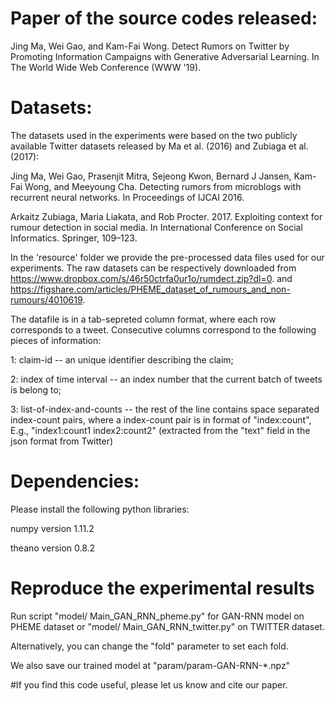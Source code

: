 # Paper of the source codes released:

Jing Ma, Wei Gao, and Kam-Fai Wong. Detect Rumors on Twitter by Promoting Information Campaigns with Generative Adversarial Learning. In The World Wide Web Conference (WWW '19).

# Datasets:

The datasets used in the experiments were based on the two publicly available Twitter datasets released by Ma et al. (2016) and Zubiaga et al. (2017):

Jing Ma, Wei Gao, Prasenjit Mitra, Sejeong Kwon, Bernard J Jansen, Kam-Fai Wong, and Meeyoung Cha. Detecting rumors from microblogs with recurrent neural networks. In Proceedings of IJCAI 2016.

Arkaitz Zubiaga, Maria Liakata, and Rob Procter. 2017. Exploiting context for rumour detection in social media. In International Conference on Social Informatics. Springer, 109–123.

In the 'resource' folder we provide the pre-processed data files used for our experiments. The raw datasets can be respectively downloaded from https://www.dropbox.com/s/46r50ctrfa0ur1o/rumdect.zip?dl=0. and https://figshare.com/articles/PHEME_dataset_of_rumours_and_non-rumours/4010619.

The datafile is in a tab-sepreted column format, where each row corresponds to a tweet. Consecutive columns correspond to the following pieces of information:

1: claim-id -- an unique identifier describing the claim;

2: index of time interval -- an index number that the current batch of tweets is belong to;

3: list-of-index-and-counts -- the rest of the line contains space separated index-count pairs, where a index-count pair is in format of "index:count", E.g., "index1:count1 index2:count2" (extracted from the "text" field in the json format from Twitter)


# Dependencies:
Please install the following python libraries:

numpy version 1.11.2

theano version 0.8.2

# Reproduce the experimental results
Run script "model/ Main_GAN_RNN_pheme.py" for GAN-RNN model on PHEME dataset or "model/ Main_GAN_RNN_twitter.py" on TWITTER dataset.

Alternatively, you can change the "fold" parameter to set each fold.

We also save our trained model at "param/param-GAN-RNN-*.npz"

#If you find this code useful, please let us know and cite our paper.

